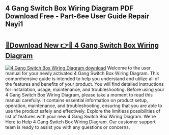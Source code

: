 ## 4 Gang Switch Box Wiring Diagram PDF Download Free - Part-6ee User Guide Repair Nayi1

# <h2><a href="http://dfun5g.blite.top/?on=4+Gang+Switch+Box+Wiring+Diagram">🔗Download New 👉🔴 4 Gang Switch Box Wiring Diagram</a></h2>

[![4 Gang Switch Box Wiring Diagram download](https://i.imgur.com/lujVjoI.png)](http://dfun5g.blite.top/?on=4+Gang+Switch+Box+Wiring+Diagram)
Welcome to the user manual for your newly activated 4 Gang Switch Box Wiring Diagram. This comprehensive guide is intended to help you understand and utilize all of the features and benefits of your product. You will find detailed instructions for installation, usage, maintenance, and troubleshooting. Before using your 4 Gang Switch Box Wiring Diagram, please take a moment to read this manual carefully. It contains essential information on product setup, operation, maintenance, and troubleshooting, ensuring that you are able to use the product safely and effectively. Explore the limitless possibilities of list of features with your new 4 Gang Switch Box Wiring Diagram. We're Here to Help 4 Gang Switch Box Wiring Diagram. Our customer support team is ready to assist you with any questions or concerns.
